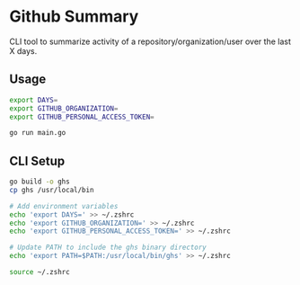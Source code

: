 # Github Summary

CLI tool to summarize activity of a repository/organization/user over the last X days.

## Usage

```bash
export DAYS=
export GITHUB_ORGANIZATION=
export GITHUB_PERSONAL_ACCESS_TOKEN=

go run main.go
```

## CLI Setup

```bash
go build -o ghs
cp ghs /usr/local/bin

# Add environment variables
echo 'export DAYS=' >> ~/.zshrc
echo 'export GITHUB_ORGANIZATION=' >> ~/.zshrc
echo 'export GITHUB_PERSONAL_ACCESS_TOKEN=' >> ~/.zshrc

# Update PATH to include the ghs binary directory
echo 'export PATH=$PATH:/usr/local/bin/ghs' >> ~/.zshrc

source ~/.zshrc
```

<!-- 
- First start by listing repositories which had the most activity in the past DAYS

- Rank by activity?
- Activity includes #commit, #prs, #issues ?

- Event types include Push, PR Comment, PR Review, 

	// client.Repositories.ListCommitActivity()
	// client.PullRequests.List()
	// client.Issues.List()
	// client.Activity.ListRepositoryNotifications()
-->